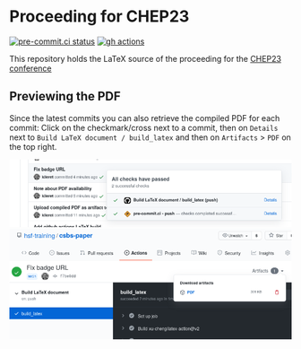 # Proceeding for CHEP23

[![pre-commit.ci status](https://results.pre-commit.ci/badge/github/hsf-training/chep23-proceeding-community/main.svg)](https://results.pre-commit.ci/latest/github/hsf-training/chep23-proceeding-community/main)
[![gh actions](https://github.com/hsf-training/chep23-proceeding-community/actions/workflows/workflow.yml/badge.svg)](https://github.com/hsf-training/chep23-proceeding-community/actions)

This repository holds the LaTeX source of the proceeding for the [CHEP23 conference][chep23]

## Previewing the PDF

Since the latest commits you can also retrieve the compiled PDF for each commit:
Click on the checkmark/cross next to a commit, then on `Details` next to `Build LaTeX document / build_latex`
and then on `Artifacts` > `PDF` on the top right.

![Screenshot 1](readme_assets/scrot_01.png)
![Screenwhot 2](readme_assets/scrot_02.png)

[chep23]: https://www.jlab.org/conference/CHEP2023
